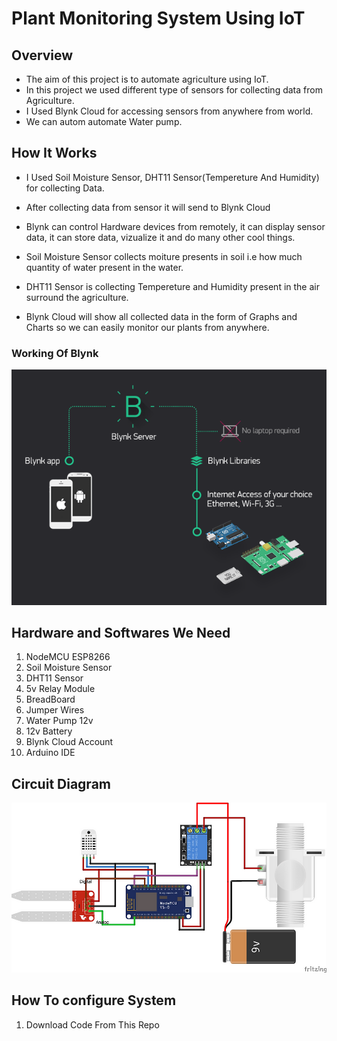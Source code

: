 # Plant Monitoring System Using IoT
## Overview
- The aim of this project is to automate agriculture using IoT.
- In this project we used different type of sensors for collecting data from Agriculture.
- I Used Blynk Cloud for accessing sensors from anywhere from world.
- We can autom automate Water pump.

## How It Works
- I Used Soil Moisture Sensor, DHT11 Sensor(Tempereture And Humidity) for collecting Data.
- After collecting data from sensor it will send to Blynk Cloud
- Blynk can control Hardware devices from remotely, it can display sensor data, it can store data, vizualize it and do many other cool things.

- Soil Moisture Sensor collects moiture presents in soil i.e how much quantity of water present in the water.
- DHT11 Sensor is collecting Tempereture and Humidity present in the air surround the agriculture.
- Blynk Cloud will show all collected data in the form of Graphs and Charts so we can easily monitor our plants from anywhere.
### Working Of Blynk
<p align="center">             
<img src="Images/BlynkWorking.png?raw=true" alt="How Blynk Works "></p>

## Hardware and Softwares We Need 
1) NodeMCU ESP8266
2) Soil Moisture Sensor
3) DHT11 Sensor
4) 5v Relay Module
5) BreadBoard
6) Jumper Wires
7) Water Pump 12v
8) 12v Battery
9) Blynk Cloud Account
10) Arduino IDE

## Circuit Diagram
<p align="center">             
<img src="Images/CircuitDiagram.jpg?raw=true" alt="Circuit Diagram For Plant Monitoring System"></p>

## How To configure System
1) Download Code From This Repo 